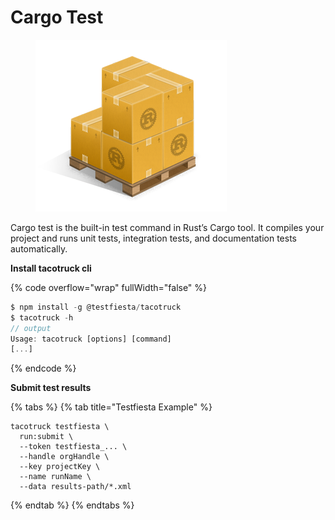 # Cargo Test



<figure><img src="../../../.gitbook/assets/cargo test.png" alt=""><figcaption></figcaption></figure>

Cargo test is the built-in test command in Rust’s Cargo tool. It compiles your project and runs unit tests, integration tests, and documentation tests automatically.

**Install tacotruck cli** &#x20;

{% code overflow="wrap" fullWidth="false" %}
```javascript
$ npm install -g @testfiesta/tacotruck
$ tacotruck -h
// output
Usage: tacotruck [options] [command]
[...]
```
{% endcode %}

**Submit test results**

{% tabs %}
{% tab title="Testfiesta Example" %}
```
tacotruck testfiesta \
  run:submit \
  --token testfiesta_... \
  --handle orgHandle \
  --key projectKey \
  --name runName \
  --data results-path/*.xml
```
{% endtab %}
{% endtabs %}
